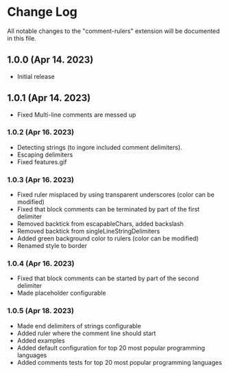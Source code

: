 # Change Log

All notable changes to the "comment-rulers" extension will be documented in this file.

## 1.0.0 (Apr 14. 2023)

- Initial release

## 1.0.1 (Apr 14. 2023)

- Fixed Multi-line comments are messed up

### 1.0.2 (Apr 16. 2023)

- Detecting strings (to ingore included comment delimiters).
- Escaping delimiters
- Fixed features.gif

### 1.0.3 (Apr 16. 2023)

- Fixed ruler misplaced by using transparent underscores (color can be modified)
- Fixed that block comments can be terminated by part of the first delimiter
- Removed backtick from escapableChars, added backslash
- Removed backtick from singleLineStringDelimiters
- Added green background color to rulers (color can be modified)
- Renamed style to border

### 1.0.4 (Apr 16. 2023)

- Fixed that block comments can be started by part of the second delimiter
- Made placeholder configurable

### 1.0.5 (Apr 18. 2023)

- Made end delimiters of strings configurable
- Added ruler where the comment line should start
- Added examples
- Added default configuration for top 20 most popular programming languages
- Added comments tests for top 20 most popular programming languages